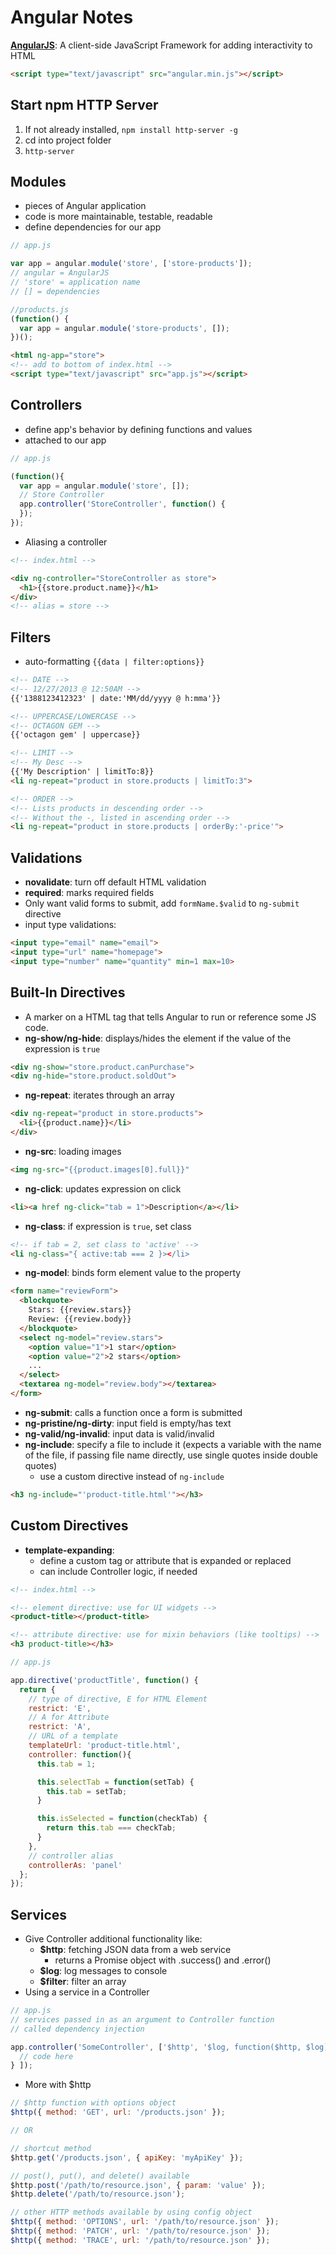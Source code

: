 Angular Notes
=============
**[AngularJS](http://angularjs.org)**: A client-side JavaScript Framework for adding interactivity to HTML
```html
<script type="text/javascript" src="angular.min.js"></script>
```

Start npm HTTP Server
---------------------
1. If not already installed, `npm install http-server -g`
1. cd into project folder
1. `http-server`

Modules
-------
- pieces of Angular application
- code is more maintainable, testable, readable
- define dependencies for our app
```javascript
// app.js

var app = angular.module('store', ['store-products']);
// angular = AngularJS
// 'store' = application name
// [] = dependencies

//products.js
(function() {
  var app = angular.module('store-products', []);
})();
```
```html
<html ng-app="store">
<!-- add to bottom of index.html -->
<script type="text/javascript" src="app.js"></script>
```

Controllers
-----------
- define app's behavior by defining functions and values
- attached to our app
```javascript
// app.js

(function(){
  var app = angular.module('store', []);
  // Store Controller
  app.controller('StoreController', function() {
  });
});
```

- Aliasing a controller
```html
<!-- index.html -->

<div ng-controller="StoreController as store">
  <h1>{{store.product.name}}</h1>
</div>
<!-- alias = store -->
```

Filters
-------
- auto-formatting `{{data | filter:options}}`
```html
<!-- DATE -->
<!-- 12/27/2013 @ 12:50AM --> 
{{'1388123412323' | date:'MM/dd/yyyy @ h:mma'}}

<!-- UPPERCASE/LOWERCASE -->
<!-- OCTAGON GEM -->
{{'octagon gem' | uppercase}}

<!-- LIMIT -->
<!-- My Desc -->
{{'My Description' | limitTo:8}}
<li ng-repeat="product in store.products | limitTo:3">

<!-- ORDER -->
<!-- Lists products in descending order -->
<!-- Without the -, listed in ascending order -->
<li ng-repeat="product in store.products | orderBy:'-price'">
```

Validations
-----------
- **novalidate**: turn off default HTML validation
- **required**: marks required fields
- Only want valid forms to submit, add `formName.$valid` to `ng-submit` directive
- input type validations:
```html
<input type="email" name="email">
<input type="url" name="homepage">
<input type="number" name="quantity" min=1 max=10>
```

Built-In Directives
-------------------
- A marker on a HTML tag that tells Angular to run or reference some JS code.
- **ng-show/ng-hide**: displays/hides the element if the value of the expression is `true`
```html
<div ng-show="store.product.canPurchase">
<div ng-hide="store.product.soldOut">
```
- **ng-repeat**: iterates through an array
```html
<div ng-repeat="product in store.products">
  <li>{{product.name}}</li>
</div>
```
- **ng-src**: loading images
```html
<img ng-src="{{product.images[0].full}}"
```
- **ng-click**: updates expression on click
```html
<li><a href ng-click="tab = 1">Description</a></li>
```
- **ng-class**: if expression is `true`, set class
```html
<!-- if tab = 2, set class to 'active' -->
<li ng-class="{ active:tab === 2 }></li>
```
- **ng-model**: binds form element value to the property
```html
<form name="reviewForm">
  <blockquote>
    Stars: {{review.stars}}
    Review: {{review.body}}
  </blockquote>
  <select ng-model="review.stars">
    <option value="1">1 star</option>
    <option value="2">2 stars</option>
    ...
  </select>
  <textarea ng-model="review.body"></textarea>
</form>
```
- **ng-submit**: calls a function once a form is submitted
- **ng-pristine/ng-dirty**: input field is empty/has text
- **ng-valid/ng-invalid**: input data is valid/invalid
- **ng-include**: specify a file to include it (expects a variable with the name of the file, if passing file name directly, use single quotes inside double quotes)
  - use a custom directive instead of `ng-include`
```html
<h3 ng-include="'product-title.html'"></h3>
```

Custom Directives
-----------------
- **template-expanding**: 
  - define a custom tag or attribute that is expanded or replaced
  - can include Controller logic, if needed
```html
<!-- index.html -->

<!-- element directive: use for UI widgets -->
<product-title></product-title>

<!-- attribute directive: use for mixin behaviors (like tooltips) -->
<h3 product-title></h3>
```
```javascript
// app.js

app.directive('productTitle', function() {
  return {
    // type of directive, E for HTML Element
    restrict: 'E',
    // A for Attribute
    restrict: 'A',
    // URL of a template
    templateUrl: 'product-title.html',
    controller: function(){
      this.tab = 1;

      this.selectTab = function(setTab) {
        this.tab = setTab;
      }

      this.isSelected = function(checkTab) {
        return this.tab === checkTab;
      }
    },
    // controller alias
    controllerAs: 'panel'
  };
});
```

Services
--------
- Give Controller additional functionality like:
  - **$http**: fetching JSON data from a web service
    - returns a Promise object with .success() and .error()
  - **$log**: log messages to console
  - **$filter**: filter an array
- Using a service in a Controller

```javascript
// app.js
// services passed in as an argument to Controller function
// called dependency injection

app.controller('SomeController', ['$http', '$log, function($http, $log) {
  // code here
} ]);
```
- More with $http
```javascript
// $http function with options object
$http({ method: 'GET', url: '/products.json' });

// OR

// shortcut method
$http.get('/products.json', { apiKey: 'myApiKey' });

// post(), put(), and delete() available
$http.post('/path/to/resource.json', { param: 'value' });
$http.delete('/path/to/resource.json');

// other HTTP methods available by using config object
$http({ method: 'OPTIONS', url: '/path/to/resource.json' });
$http({ method: 'PATCH', url: '/path/to/resource.json' });
$http({ method: 'TRACE', url: '/path/to/resource.json' });
```
